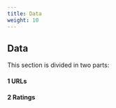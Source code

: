 ```yaml
---
title: Data
weight: 10
---
```


## Data

This section is divided in two parts:
#### 1 URLs
#### 2 Ratings
